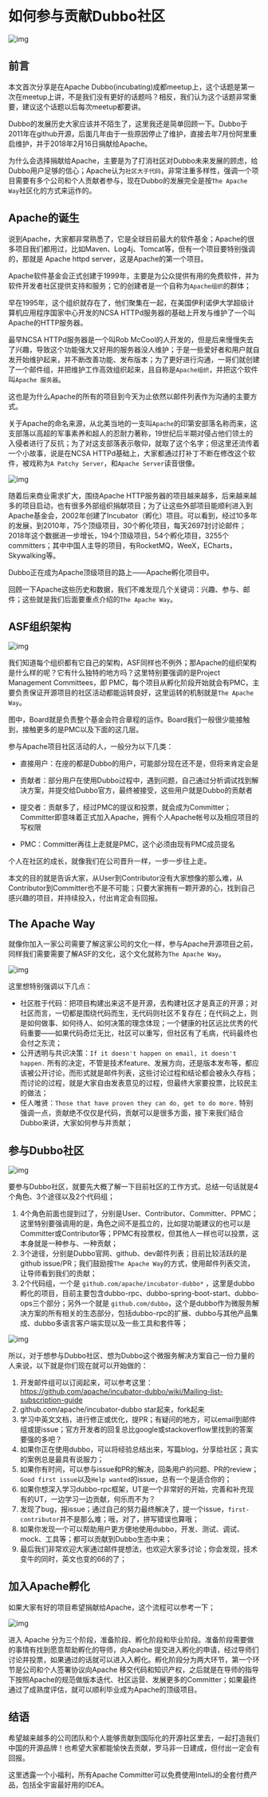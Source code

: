 # 如何参与贡献Dubbo社区

![img](../../img/blog/involve-dubbo/head.jpg)

## 前言

本文首次分享是在Apache Dubbo(incubating)成都meetup上，这个话题是第一次在meetup上讲，不是我们没有更好的话题吗？相反，我们认为这个话题非常重要，建议这个话题以后每次meetup都要讲。

Dubbo的发展历史大家应该并不陌生了，这里我还是简单回顾一下。Dubbo于2011年在github开源，后面几年由于一些原因停止了维护，直接去年7月份阿里重启维护，并于2018年2月16日捐献给Apache。

为什么会选择捐献给Apache，主要是为了打消社区对Dubbo未来发展的顾虑，给Dubbo用户足够的信心；Apache认为`社区大于代码`，非常注重多样性，强调一个项⽬需要有多个公司和个人贡献者参与，现在Dubbo的发展完全是按`The Apache Way`社区化的方式来运作的。


## Apache的诞生

说到Apache，大家都非常熟悉了，它是全球目前最大的软件基金；Apache的很多项目我们都用过，比如Maven、Log4j、Tomcat等，但有一个项目要特别强调的，那就是 Apache httpd server，这是Apache的第一个项目。

Apache软件基金会正式创建于1999年，主要是为公众提供有用的免费软件，并为软件开发者社区提供支持和服务；它的创建者是一个自称为`Apache组织`的群体；

早在1995年，这个组织就存在了，他们聚集在一起，在美国伊利诺伊大学超级计算机应用程序国家中心开发的NCSA HTTPd服务器的基础上开发与维护了一个叫Apache的HTTP服务器。

最早NCSA HTTPd服务器是一个叫Rob McCool的人开发的，但是后来慢慢失去了兴趣，导致这个功能强大又好用的服务器没人维护；于是一些爱好者和用户就自发开始维护起来，并不断改善功能、发布版本；为了更好进行沟通，一哥们就创建了一个邮件组，并把维护工作高效组织起来，且自称是`Apache组织`，并把这个软件叫`Apache 服务器`。

这也是为什么Apache的所有的项目到今天为止依然以邮件列表作为沟通的主要方式。

关于Apache的命名来源，从北美当地的一支叫`Apache`的印第安部落名称而来，这支部落以高超的军事素养和超人的忍耐力著称，19世纪后半期对侵占他们领土的入侵者进行了反抗；为了对这支部落表示敬仰，就取了这个名字；但这里还流传着一个小故事，说是在NCSA HTTPd基础上，大家都通过打补丁不断在修改这个软件，被戏称为`A Patchy Server`，和`Apache Server`读音很像。

![img](../../img/blog/involve-dubbo/apache-history.png)

随着后来商业需求扩大，围绕Apache HTTP服务器的项目越来越多，后来越来越多的项目启动，也有很多外部组织捐献项目；为了让这些外部项目能顺利进入到Apache基金会，2002年创建了Incubator（孵化）项目。可以看到，经过10多年的发展，到2010年，75个顶级项目，30个孵化项目，每天2697封讨论邮件；2018年这个数据进一步增长，194个顶级项目，54个孵化项目，3255个committers；其中中国人主导的项目，有RocketMQ，WeeX，ECharts，Skywalking等。

Dubbo正在成为Apache顶级项目的路上——Apache孵化项目中。

回顾一下Apache这些历史和数据，我们不难发现几个关键词：兴趣、参与、邮件；这些就是我们后面要重点介绍的`The Apache Way`。

## ASF组织架构

![img](../../img/blog/involve-dubbo/apache-org.png)

我们知道每个组织都有它自己的架构，ASF同样也不例外；那Apache的组织架构是什么样的呢？它有什么独特的地方吗？这里特别要强调的是Project Management Committees，即 PMC，每个项目从孵化阶段开始就会有PMC，主要负责保证开源项目的社区活动都能运转良好，这里运转的机制就是`The Apache Way`。

图中，Board就是负责整个基金会符合章程的运作。Board我们一般很少能接触到，接触更多的是PMC以及下面的这几层。

参与Apache项目社区活动的人，一般分为以下几类：

* 直接用户：在座的都是Dubbo的用户，可能部分现在还不是，但将来肯定会是

* 贡献者：部分用户在使用Dubbo过程中，遇到问题，自己通过分析调试找到解决方案，并提交给Dubbo官方，最终被接受，这些用户就是Dubbo的贡献者

* 提交者：贡献多了，经过PMC的提议和投票，就会成为Committer；Committer即意味着正式加入Apache，拥有个人Apache帐号以及相应项目的写权限

* PMC：Committer再往上走就是PMC，这个必须由现有PMC成员提名

个人在社区的成长，就像我们在公司晋升一样，一步一步往上走。

本文的目的就是告诉大家，从User到Contributor没有大家想像的那么难，从Contributor到Committer也不是不可能；只要大家拥有一颗开源的心，找到自己感兴趣的项目，并持续投入，付出肯定会有回报。

## The Apache Way

就像你加入一家公司需要了解这家公司的文化一样，参与Apache开源项目之前，同样我们需要需要了解ASF的文化，这个文化就称为`The Apache Way`。

![img](../../img/blog/involve-dubbo/apache-way.png)

这里想特别强调以下几点：

* 社区胜于代码：把项目构建出来这不是开源，去构建社区才是真正的开源；对社区而言，一切都是围绕代码而生，无代码则社区不复存在；在代码之上，则是如何做事、如何待人、如何决策的理念体现；一个健康的社区远比优秀的代码重要——如果代码奇烂无比，社区可以重写，但社区有了毛病，代码最终也会付之东流；
* 公开透明与共识决策：`If it doesn't happen on email, it doesn't happen.` 所有的决定，不管是技术feature、发展方向，还是版本发布等，都应该被公开讨论，而形式就是邮件列表，这些讨论过程和结论都会被永久存档；而讨论的过程，就是大家自由发表意见的过程，但最终大家要投票，比较民主的做法；
* 任人唯贤：`Those that have proven they can do, get to do more.` 特别强调一点，贡献绝不仅仅是代码，贡献可以是很多方面，接下来我们结合Dubbo来讲，大家如何参与并贡献；

## 参与Dubbo社区

![img](../../img/blog/involve-dubbo/dubbo-community.png)

要参与Dubbo社区，就要先大概了解一下目前社区的工作方式。总结一句话就是4个角色、3个途径以及2个代码组；

1. 4个角色前面也提到过了，分别是User、Contributor、Committer、PPMC；这里特别要强调用的是，角色之间不是孤立的，比如提功能建议的也可以是Committer或Contributor等；PPMC有投票权，但其他人一样也可以投票，这本身就是一种参与、一种贡献；
2. 3个途径，分别是Dubbo官网、github、dev邮件列表；目前比较活跃的是github issue/PR；我们鼓励按`The Apache Way`的方式，使用邮件列表交流，让导师看到我们的贡献；
3. 2个代码组，一个是 `github.com/apache/incubator-dubbo*` ，这里是dubbo孵化的项目，目前主要包含dubbo-rpc、dubbo-spring-boot-start、dubbo-ops三个部分；另外一个就是 `github.com/dubbo`，这个是dubbo作为微服务解决方案的所有相关的生态部分，包括dubbo-rpc的扩展、dubbo与其他产品集成、dubbo多语言客户端实现以及一些工具和套件等；

![img](../../img/blog/involve-dubbo/dubbo-project.png)

所以，对于想参与Dubbo社区、想为Dubbo这个微服务解决方案自己一份力量的人来说，以下就是你们现在就可以开始做的：

1. 开发邮件组可以订阅起来，可以参考这里：https://github.com/apache/incubator-dubbo/wiki/Mailing-list-subscription-guide
2. github.com/apache/incubator-dubbo star起来，fork起来
3. 学习中英文文档，进行修正或优化，提PR；有疑问的地方，可以email到邮件组或提issue；官方开发者的回复总比google或stackoverflow里找到的答案要强的多吧？
4. 如果你正在使用dubbo，可以将经验总结出来，写篇blog，分享给社区；真实的案例总是最具有说服力；
5. 如果你有时间，可以参与issue和PR的解决，回条用户的问题、PR的review；`Good first issue`以及`Help wanted`的issue，总有一个是适合你的；
6. 如果你想深入学习dubbo-rpc框架，UT是一个非常好的开始，完善和补充现有的UT，一边学习一边贡献，何乐而不为？
7. 发现了bug，报issue；通过自己的努力最终解决了，提一个issue，`first-contributor`并不是那么难；哦，对了，拼写错误也算哦；
8. 如果你发现一个可以帮助用户更方便地使用dubbo，开发、测试、调试、mock、工具等；都可以贡献到Dubbo生态中来；
9. 最后我们非常欢迎大家通过邮件提想法，也欢迎大家多讨论；你会发现，技术变牛的同时，英文也变的66的了；

## 加入Apache孵化

如果大家有好的项目希望捐献给Apache，这个流程可以参考一下；

![img](../../img/blog/involve-dubbo/get-into-apache.png)

进⼊ Apache 分为三个阶段，准备阶段、孵化阶段和毕业阶段。准备阶段需要做的事情有找到愿意帮助孵化的导师，向Apache 提交进⼊孵化的申请，经过导师们讨论并投票，如果通过的话就可以进⼊入孵化。孵化阶段分为两大环节，第⼀个环节是公司和个人签署协议向Apache 移交代码和知识产权，之后就是在导师的指导下按照Apache的规范做版本迭代、社区运营、发展更多的Committer；如果最终通过了成熟度评估，就可以顺利毕业成为Apache的顶级项目。

## 结语

希望越来越多的公司团队和个人能够贡献到国际化的开源社区里去，一起打造我们中国的开源品牌！也希望大家都能愉快去贡献，罗马非一日建成，但付出一定会有回报。

这里透露一个小福利，所有Apache Committer可以免费使用InteliJ的全套付费产品，包括全宇宙最好用的IDEA。
